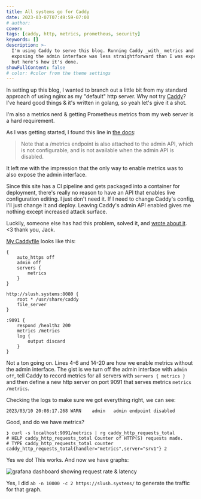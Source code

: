 ```yaml
---
title: All systems go for Caddy
date: 2023-03-07T07:49:59-07:00
# author: 
cover: 
tags: [caddy, http, metrics, prometheus, security]
keywords: []
description: >-
  I'm using Caddy to serve this blog. Running Caddy _with_ metrics and _without_
  exposing the admin interface was less straightforward than I was expecting,
  but here's how it's done.
showFullContent: false
# color: #color from the theme settings
---
```


In setting up this blog, I wanted to branch out a little bit from my standard
approach of using nginx as my "default" http server. Why not try
[Caddy](https://caddyserver.com/)? I've heard good things & it's written in
golang, so yeah let's give it a shot.

I'm also a metrics nerd & getting Prometheus metrics from my web server is a
hard requirement.

As I was getting started, I found this line in [the
docs](https://caddyserver.com/docs/caddyfile/directives/metrics):

>
> Note that a /metrics endpoint is also attached to the admin API, which is not
> configurable, and is not available when the admin API is disabled.
>

It left me with the impression that the only way to enable metrics was to also
expose the admin interface.

Since this site has a CI pipeline and gets packaged into a container for
deployment, there's really no reason to have an API that enables live
configuration editing. I just don't need it. If I need to change Caddy's config,
I'll just change it and deploy. Leaving Caddy's admin API enabled gives me
nothing except increased attack surface.

Luckily, someone else has had this problem, solved it, and [wrote about
it](https://blog.cubieserver.de/2022/switching-from-nginx-to-caddy-or-not/). <3
thank you, Jack.

[My Caddyfile](https://github.com/jetpks/slush.systems/blob/main/Caddyfile)
looks like this:

```Caddyfile {linenos=table}
{
    auto_https off
    admin off
    servers {
        metrics
    }
}

http://slush.systems:8080 {
    root * /usr/share/caddy
    file_server
}

:9091 {
    respond /healthz 200
    metrics /metrics
    log {
        output discard
    }
}
```

Not a ton going on. Lines 4-6 and 14-20 are how we enable metrics without the
admin interface. The gist is we turn off the admin interface with `admin off`,
tell Caddy to record metrics for all servers with `servers { metrics }` and then
define a new http server on port 9091 that serves metrics `metrics /metrics`.

Checking the logs to make sure we got everything right, we can see:

```fish
2023/03/10 20:08:17.268	WARN	admin	admin endpoint disabled
```

Good, and do we have metrics?

```fish
❯ curl -s localhost:9091/metrics | rg caddy_http_requests_total
# HELP caddy_http_requests_total Counter of HTTP(S) requests made.
# TYPE caddy_http_requests_total counter
caddy_http_requests_total{handler="metrics",server="srv1"} 2
```

Yes we do! This works. And now we have graphs:

![grafana dashboard showing request rate & latency](/img/slush-systems-request-stats.png)

Yes, I did `ab -n 10000 -c 2 https://slush.systems/` to generate the traffic for
that graph.
